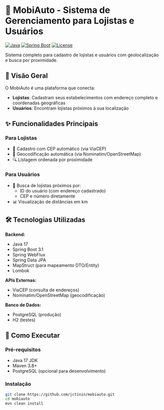# 🚗 MobiAuto - Sistema de Gerenciamento para Lojistas e Usuários

[![Java](https://img.shields.io/badge/Java-17%2B-blue)](https://java.com)
[![Spring Boot](https://img.shields.io/badge/Spring_Boot-3.1.5-green)](https://spring.io/projects/spring-boot)
[![License](https://img.shields.io/badge/License-MIT-yellow)](https://opensource.org/licenses/MIT)

Sistema completo para cadastro de lojistas e usuários com geolocalização e busca por proximidade.

## 📌 Visão Geral

O MobiAuto é uma plataforma que conecta:
- **Lojistas**: Cadastram seus estabelecimentos com endereço completo e coordenadas geográficas
- **Usuários**: Encontram lojistas próximos à sua localização

## ✨ Funcionalidades Principais

### Para Lojistas
- 📝 Cadastro com CEP automático (via ViaCEP)
- 📍 Geocodificação automática (via Nominatim/OpenStreetMap)
- 🔍 Listagem ordenada por proximidade

### Para Usuários
- 🔎 Busca de lojistas próximos por:
  - ID do usuário (com endereço cadastrado)
  - CEP e número diretamente
- 📊 Visualização de distâncias em km

## 🛠️ Tecnologias Utilizadas

**Backend:**
- Java 17
- Spring Boot 3.1
- Spring WebFlux
- Spring Data JPA
- MapStruct (para mapeamento DTO/Entity)
- Lombok

**APIs Externas:**
- ViaCEP (consulta de endereços)
- Nominatim/OpenStreetMap (geocodificação)

**Banco de Dados:**
- PostgreSQL (produção)
- H2 (testes)

## 🚀 Como Executar

### Pré-requisitos
- Java 17 JDK
- Maven 3.8+
- PostgreSQL (opcional para desenvolvimento)

### Instalação
```bash
git clone https://github.com/jctinin/mobiauto.git
cd mobiauto
mvn clean install
